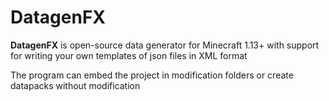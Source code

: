 # DatagenFX
**DatagenFX** is open-source data generator for Minecraft 1.13+ with support for writing your own templates of json files in XML format

The program can embed the project in modification folders or create datapacks without modification
